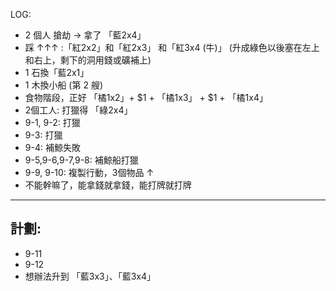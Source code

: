 
LOG:

- 2 個人 搶劫 → 拿了 「藍2x4」
- 踩 ↑↑↑ :「紅2x2」和「紅2x3」 和「紅3x4 (牛)」 (升成綠色以後塞在左上和右上，剩下的洞用錢或礦補上)
- 1 石換「藍2x1」
- 1 木換小船 (第 2 艘)
- 食物階段，正好 「橘1x2」+ $1 + 「橘1x3」 + $1 + 「橘1x4」
- 2個工人: 打獵得 「綠2x4」
- 9-1, 9-2: 打獵
- 9-3: 打獵 
- 9-4: 補鯨失敗
- 9-5,9-6,9-7,9-8: 補鯨船打獵
- 9-9, 9-10: 複製行動，3個物品 ↑
- 不能幹嘛了，能拿錢就拿錢，能打牌就打牌

---

計劃: 
- 
- 9-11
- 9-12
- 想辦法升到 「藍3x3」、「藍3x4」

